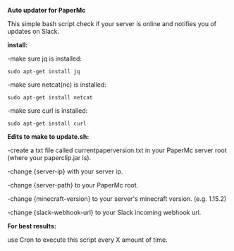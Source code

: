 <b>Auto updater for PaperMc</b>

This simple bash script check if your server is online and notifies you of updates on Slack.

<b>install:</b>

-make sure jq is installed:

```sudo apt-get install jq```

-make sure netcat(nc) is installed:

```sudo apt-get install netcat```

-make sure curl is installed:

```sudo apt-get install curl```


<b>Edits to make to update.sh:</b>

-create a txt file called currentpaperversion.txt in your PaperMc server root (where your paperclip.jar is).

-change {server-ip} with your server ip.

-change {server-path} to your PaperMc root.

-change {minecraft-version} to your server's minecraft version. (e.g. 1.15.2)

-change {slack-webhook-url} to your Slack incoming webhook url.

<b>For best results:</b>

use Cron to execute this script every X amount of time.
